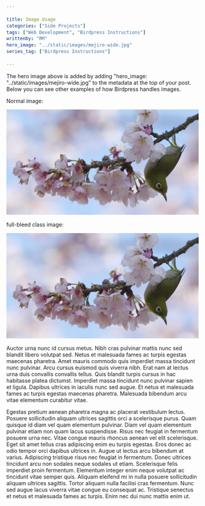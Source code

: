 ```yaml
---

title: Image Usage
categories: ["Side Projects"]
tags: ["Web Development", "Birdpress Instructions"]
writtenby: "RM"
hero_image: "../static/images/mejiro-wide.jpg"
series_tag: ["Birdpress Instructions"]

---
```


The hero image above is added by adding "hero_image: "../static/images/mejiro-wide.jpg" to the metadata at the top of your post. Below you can see other examples of how Birdpress handles images. 

Normal image:

![mejiro](../static/images/mejiro-wide.jpg)

full-bleed class image:

<img src="../static/images/mejiro-wide.jpg" alt="" class="full-bleed">


Auctor urna nunc id cursus metus. Nibh cras pulvinar mattis nunc sed blandit libero volutpat sed. Netus et malesuada fames ac turpis egestas maecenas pharetra. Amet mauris commodo quis imperdiet massa tincidunt nunc pulvinar. Arcu cursus euismod quis viverra nibh. Erat nam at lectus urna duis convallis convallis tellus. Quis blandit turpis cursus in hac habitasse platea dictumst. Imperdiet massa tincidunt nunc pulvinar sapien et ligula. Dapibus ultrices in iaculis nunc sed augue. Et netus et malesuada fames ac turpis egestas maecenas pharetra. Malesuada bibendum arcu vitae elementum curabitur vitae.

Egestas pretium aenean pharetra magna ac placerat vestibulum lectus. Posuere sollicitudin aliquam ultrices sagittis orci a scelerisque purus. Quam quisque id diam vel quam elementum pulvinar. Diam vel quam elementum pulvinar etiam non quam lacus suspendisse. Risus nec feugiat in fermentum posuere urna nec. Vitae congue mauris rhoncus aenean vel elit scelerisque. Eget sit amet tellus cras adipiscing enim eu turpis egestas. Eros donec ac odio tempor orci dapibus ultrices in. Augue ut lectus arcu bibendum at varius. Adipiscing tristique risus nec feugiat in fermentum. Donec ultrices tincidunt arcu non sodales neque sodales ut etiam. Scelerisque felis imperdiet proin fermentum. Elementum integer enim neque volutpat ac tincidunt vitae semper quis. Aliquam eleifend mi in nulla posuere sollicitudin aliquam ultrices sagittis. Tortor aliquam nulla facilisi cras fermentum. Nunc sed augue lacus viverra vitae congue eu consequat ac. Tristique senectus et netus et malesuada fames ac turpis. Enim nec dui nunc mattis enim ut.